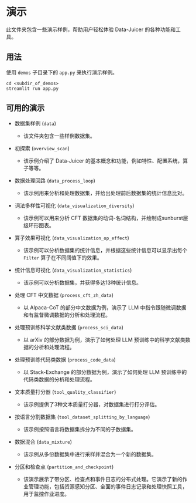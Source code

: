 # 演示

此文件夹包含一些演示样例，帮助用户轻松体验 Data-Juicer 的各种功能和工具。

## 用法

使用 `demos` 子目录下的 `app.py` 来执行演示样例。

```shell
cd <subdir_of_demos>
streamlit run app.py
```

## 可用的演示

- 数据集样例 (`data`)
  - 该文件夹包含一些样例数据集。

- 初探索 (`overview_scan`)
  - 该示例介绍了 Data-Juicer 的基本概念和功能，例如特性、配置系统，算子等等。

- 数据处理回路 (`data_process_loop`)
  - 该示例用来分析和处理数据集，并给出处理前后数据集的统计信息比对。

- 词法多样性可视化 (`data_visualization_diversity`)
  - 该示例可以用来分析 CFT 数据集的动词-名词结构，并绘制成sunburst层级环形图表。

- 算子效果可视化 (`data_visualization_op_effect`)
  - 该示例可以分析数据集的统计信息，并根据这些统计信息可以显示出每个 `Filter` 算子在不同阈值下的效果。

- 统计信息可视化 (`data_visualization_statistics`)
  - 该示例可以分析数据集，并获得多达13种统计信息。

- 处理 CFT 中文数据 (`process_cft_zh_data`)
  - 以 Alpaca-CoT 的部分中文数据为例，演示了 LLM 中指令跟随微调数据和有监督微调数据的分析和处理流程。

- 处理预训练科学文献类数据 (`process_sci_data`)
  - 以 arXiv 的部分数据为例，演示了如何处理 LLM 预训练中的科学文献类数据的分析和处理流程。

- 处理预训练代码类数据 (`process_code_data`)
  - 以 Stack-Exchange 的部分数据为例，演示了如何处理 LLM 预训练中的代码类数据的分析和处理流程。

- 文本质量打分器 (`tool_quality_classifier`)
  - 该示例提供了3种文本质量打分器，对数据集进行打分评估。

- 按语言分割数据集 (`tool_dataset_splitting_by_language`)
  - 该示例按照语言将数据集拆分为不同的子数据集。

- 数据混合 (`data_mixture`)
  - 该示例从多份数据集中进行采样并混合为一个新的数据集。

- 分区和检查点 (`partition_and_checkpoint`)
  - 该演示展示了带分区、检查点和事件日志的分布式处理。它演示了新的作业管理功能，包括资源感知分区、全面的事件日志记录和处理快照工具，用于监控作业进度。
